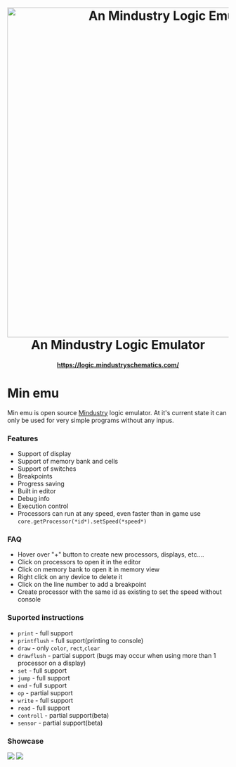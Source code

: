 <h1 align="center">
  <img  title="An Mindustry Logic Emulator" src="https://i.ibb.co/HpL19Jk/2021-12-03-22-57-52.gif" width="750"> <br />
  An Mindustry Logic Emulator
</h1>
<h4 align="center">
  <a href="https://logic.mindustryschematics.com/">https://logic.mindustryschematics.com/</a>
</h4>

# Min emu
Min emu is open source [Mindustry](https://github.com/Anuken/Mindustry) logic emulator. At it's current state it can only be used for very simple programs without any inpus. 

### Features
- Support of display
- Support of memory bank and cells
- Support of switches
- Breakpoints
- Progress saving
- Built in editor
- Debug info
- Execution control
- Processors can run at any speed, even faster than in game use `core.getProcessor(*id*).setSpeed(*speed*)`

### FAQ
- Hover over "+" button to create new processors, displays, etc....
- Click on processors to open it in the editor
- Click on memory bank to open it in memory view
- Right click on any device to delete it
- Click on the line number to add a breakpoint
- Create processor with the same id as existing to set the speed without console

### Suported instructions
- `print` - full support
- `printflush` - full suport(printing to console)
- `draw` - only `color`, `rect`,`clear`
- `drawflush` - partial support (bugs may occur when using more than 1 processor on a display)
- `set` - full support
- `jump` - full support
- `end` - full support
- `op` - partial support
- `write` - full support
- `read` - full support
- `controll` - partial support(beta)
- `sensor` - partial support(beta)

### Showcase
![](https://i.ibb.co/bsW2LKR/2021-12-03-23-13-49.gif)
![](https://i.ibb.co/HT5QKp0/2021-12-03-23-11-29.gif)
